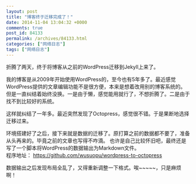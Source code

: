 ```yaml
---
layout: post
title: "博客终于迁移完成了！"
date: 2014-11-04 13:04:32 +0000
comments: true
post_id: 84133
permalink: /archives/84133.html
categories: ["网络日志"]
tags: ["网络日志"]
---
```


折腾了两天，终于将博客从之前的WordPress迁移到Jekyll上来了。

我的博客是从2009年开始使用WordPress的，至今也有5年多了。最近感觉WordPress提供的文章编辑功能不是很方便，本来是想着改用别的博客系统的。但是一直纠结着始终没换。一是由于懒，感觉能用就行了，不想折腾了。二是由于找不到比较好的系统。

这样就纠结了一年多。最近突然发现了Octopress，感觉很不错。于是果断地选择迁移过来。

环境搭建好了之后，接下来就是数据的迁移了。原打算之前的数据都不要了，准备从头再来的。毕竟之前的文章也写得不咋滴。
也许是自己比较怀旧吧，最终还是写了一个脚本将WordPress的数据输出为Markdown文件。  
程序地址： https://github.com/wusuopu/wordpress-to-octopress

数据输出之后发现布局全乱了，又得重新调整一下格式。唉~~~~~，只是麻烦啊！
